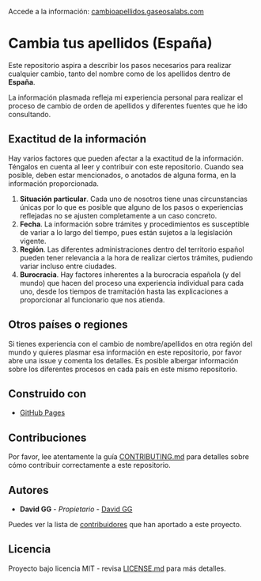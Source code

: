 Accede a la información: [cambioapellidos.gaseosalabs.com](https://cambioapellidos.gaseosalabs.com)

# Cambia tus apellidos (España)

Este repositorio aspira a describir los pasos necesarios para realizar cualquier cambio,
tanto del nombre como de los apellidos dentro de **España**.

La información plasmada refleja mi experiencia personal para realizar el proceso
de cambio de orden de apellidos y diferentes fuentes que he ido consultando.

## Exactitud de la información

Hay varios factores que pueden afectar a la exactitud de la información.
Téngalos en cuenta al leer y contribuir con este repositorio. Cuando sea posible,
deben estar mencionados, o anotados de alguna forma, en la información proporcionada.

1. **Situación particular**. Cada uno de nosotros tiene unas circunstancias únicas
   por lo que es posible que alguno de los pasos o experiencias reflejadas no se ajusten
   completamente a un caso concreto.
2. **Fecha**. La información sobre trámites y procedimientos es susceptible de
   variar a lo largo del tiempo, pues están sujetos a la legislación vigente.
3. **Región**. Las diferentes administraciones dentro del territorio español pueden
   tener relevancia a la hora de realizar ciertos trámites, pudiendo variar incluso entre ciudades.
4. **Burocracia**. Hay factores inherentes a la burocracia española (y del mundo)
   que hacen del proceso una experiencia individual para cada uno, desde los
   tiempos de tramitación hasta las explicaciones a proporcionar al funcionario que
   nos atienda.

## Otros países o regiones

Si tienes experiencia con el cambio de nombre/apellidos en otra región del mundo y quieres
plasmar esa información en este repositorio, por favor abre una issue y comenta los detalles.
Es posible albergar información sobre los diferentes procesos en cada país en este mismo repositorio.

## Construido con

- [GitHub Pages](https://pages.github.com/)

## Contribuciones

Por favor, lee atentamente la guía [CONTRIBUTING.md](CONTRIBUTING.md) para detalles sobre cómo contribuir correctamente a este repositorio.

## Autores

- **David GG** - _Propietario_ - [David GG](https://github.com/davidgg)

Puedes ver la lista de [contribuidores](https://github.com/davidgg/cambia-tus-apellidos/contributors) que han aportado a este proyecto.

## Licencia

Proyecto bajo licencia MIT - revisa [LICENSE.md](LICENSE.md) para más detalles.
